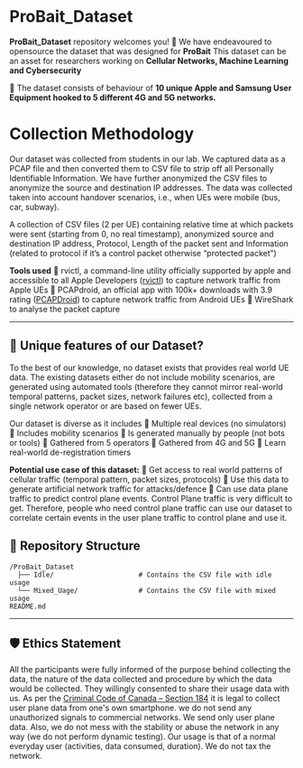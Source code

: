 # ProBait_Dataset

**ProBait_Dataset** repository welcomes you! 🚀 We have endeavoured to opensource the dataset that was designed for **ProBait** This dataset can be an asset for researchers working on **Cellular Networks, Machine Learning and Cybersecurity**

📌 The dataset consists of behaviour of **10 unique Apple and Samsung User Equipment hooked to 5 different 4G and 5G networks.**

# Collection Methodology
Our dataset was collected from students in our lab. We captured data as a PCAP file and then converted them to CSV file to strip off all Personally Identifiable Information. We have further anonymized the CSV files to anonymize the source and destination IP addresses. The data was collected taken into account handover scenarios, i.e., when UEs were mobile (bus, car, subway).

A collection of CSV files (2 per UE) containing relative time at which packets were sent (starting from 0, no real timestamp), anonymized source and destination IP address, Protocol, Length of the packet sent and Information (related to protocol if it’s a control packet otherwise “protected packet”)

**Tools used**
🔹 rvictl, a command-line utility officially supported by apple and accessible to all Apple Developers ([rvictl](https://developer.apple.com/documentation/network/recording-a-packet-trace)) to capture network traffic from Apple UEs
🔹 PCAPdroid, an official app with 100k+ downloads with 3.9 rating ([PCAPDroid](https://play.google.com/store/apps/details?id=com.emanuelef.remote_capture&hl=en_CA)) to capture network traffic from Android UEs
🔹 WireShark to analyse the packet capture

---

## 🔔 Unique features of our Dataset?
To the best of our knowledge, no dataset exists that provides real world UE data. The existing datasets either do not include mobility scenarios, are generated using automated tools (therefore they cannot mirror real-world temporal patterns, packet sizes, network failures etc), collected from a single network operator or are based on fewer UEs.

Our dataset is diverse as it includes
🔹 Multiple real devices (no simulators)
🔹 Includes mobility scenarios
🔹 Is generated manually by people (not bots or tools) 
🔹 Gathered from 5 operators
🔹 Gathered from 4G and 5G
🔹 Learn real-world de-registration timers
 

**Potential use case of this dataset:** 
🔹 Get access to real world patterns of cellular traffic (temporal pattern, packet sizes, protocols)
🔹 Use this data to generate artificial network traffic for attacks/defence
🔹 Can use data plane traffic to predict control plane events. Control Plane traffic is very difficult to get. Therefore, people who need control plane traffic can use our dataset to correlate certain events in the user plane traffic to control plane and use it.

## 📂 Repository Structure

```plaintext
/ProBait_Dataset
  ├── Idle/                     # Contains the CSV file with idle usage
  └── Mixed_Uage/               # Contains the CSV file with mixed usage
README.md
```

--- 

## 🛡️ Ethics Statement  
All the participants were fully informed of the purpose behind collecting the data, the nature of the data collected and procedure by which the data would be collected. They willingly consented to share their usage data with us. As per the [Criminal Code of Canada – Section 184](https://laws-lois.justice.gc.ca/eng/acts/c-46/section-184.html) it is legal to collect user plane data from one's own smartphone. we do not send any unauthorized signals to commercial networks. We send only user plane data. Also, we do not mess with the stability or abuse the network in any way (we do not perform dynamic testing). Our usage is that of a normal everyday user (activities, data consumed, duration). We do not tax the network.

